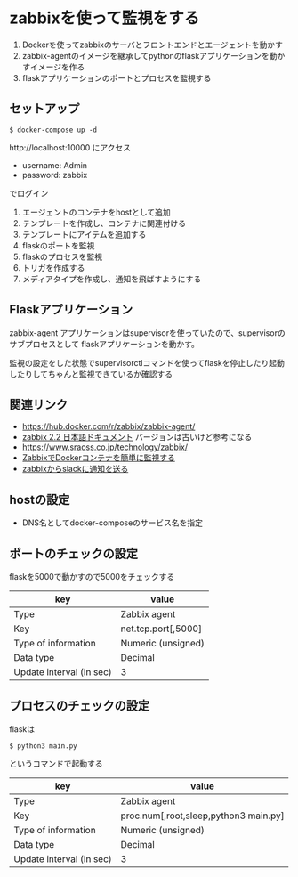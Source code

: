 # zabbixを使って監視をする

1. Dockerを使ってzabbixのサーバとフロントエンドとエージェントを動かす
2. zabbix-agentのイメージを継承してpythonのflaskアプリケーションを動かすイメージを作る
3. flaskアプリケーションのポートとプロセスを監視する

## セットアップ

```
$ docker-compose up -d
```

http://localhost:10000 にアクセス

* username: Admin
* password: zabbix

でログイン

1. エージェントのコンテナをhostとして追加
2. テンプレートを作成し、コンテナに関連付ける
3. テンプレートにアイテムを追加する
  1. flaskのポートを監視
  2. flaskのプロセスを監視
4. トリガを作成する
5. メディアタイプを作成し、通知を飛ばすようにする

## Flaskアプリケーション

zabbix-agent アプリケーションはsupervisorを使っていたので、supervisorのサブプロセスとして
flaskアプリケーションを動かす。

監視の設定をした状態でsupervisorctlコマンドを使ってflaskを停止したり起動したりしてちゃんと監視できているか確認する

## 関連リンク

* https://hub.docker.com/r/zabbix/zabbix-agent/
* [zabbix 2.2 日本語ドキュメント](https://www.zabbix.com/documentation/2.2/jp/manual/introduction) バージョンは古いけど参考になる
* https://www.sraoss.co.jp/technology/zabbix/
* [ZabbixでDockerコンテナを簡単に監視する](http://dev.classmethod.jp/cloud/zabbix-docker-monitoring/)
* [zabbixからslackに通知を送る](http://qiita.com/takashyx/items/3c9becf345cd58ca69bf)

## hostの設定

* DNS名としてdocker-composeのサービス名を指定

## ポートのチェックの設定

flaskを5000で動かすので5000をチェックする

key | value
--- | ---
Type | Zabbix agent
Key | net.tcp.port[,5000]
Type of information | Numeric (unsigned)
Data type | Decimal
Update interval (in sec) | 3

## プロセスのチェックの設定

flaskは

```
$ python3 main.py
```

というコマンドで起動する

key | value
--- | ---
Type | Zabbix agent
Key | proc.num[,root,sleep,python3 main.py]
Type of information | Numeric (unsigned)
Data type | Decimal
Update interval (in sec) | 3
